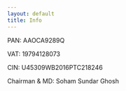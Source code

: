 ```yaml
---
layout: default
title: Info
---
```


PAN: AAOCA9289Q

VAT: 19794128073

CIN: U45309WB2016PTC218246

Chairman & MD: Soham Sundar Ghosh




